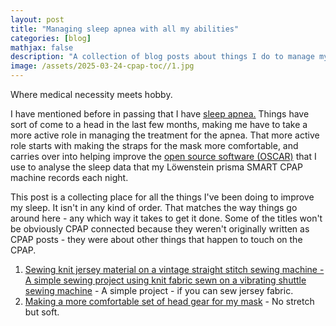 ```yaml
---
layout: post
title: "Managing sleep apnea with all my abilities"
categories: [blog]
mathjax: false
description: "A collection of blog posts about things I do to manage my sleep apnea."
image: /assets/2025-03-24-cpap-toc//1.jpg
---
```

Where medical necessity meets hobby.

I have mentioned before in passing that I have [sleep apnea.](https://en.wikipedia.org/wiki/Sleep_apnea)  Things have sort of come to a head in the last few months, making me have to take a more active role in managing the treatment for the apnea.  That more active role starts with making the straps for the mask more comfortable, and carries over into helping improve the [open source software (OSCAR)](https://www.sleepfiles.com/OSCAR/) that I use to analyse the sleep data that my Löwenstein prisma SMART CPAP machine records each night.

This post is a collecting place for all the things I've been doing to improve my sleep.  It isn't in any kind of order. That matches the way things go around here - any which way it takes to get it done.  Some of the titles won't be obviously CPAP connected because they weren't originally written as CPAP posts - they were about other things that happen to touch on the CPAP.

1. [Sewing knit jersey material on a vintage straight stitch sewing machine - A simple sewing project using knit fabric sewn on a vibrating shuttle sewing machine](vibratingshuttle-jersey-2) - A simple project - if you can sew jersey fabric.
2. [Making a more comfortable set of head gear for my mask](cpapmaskstraps) - No stretch but soft.
